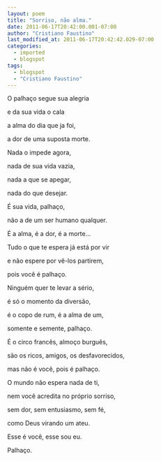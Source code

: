 ```yaml
---
layout: poem
title: "Sorriso, não alma."
date: 2011-06-17T20:42:00.001-07:00
author: "Cristiano Faustino"
last_modified_at: 2011-06-17T20:42:42.029-07:00
categories:
  - imported
  - blogspot
tags:
  - blogspot
  - "Cristiano Faustino"
---
```


O palhaço segue sua alegria

e da sua vida o cala

a alma do dia que ja foi,

a dor de uma suposta morte.

Nada o impede agora,

nada de sua vida vazia,

nada a que se apegar,

nada do que desejar.

É sua vida, palhaço,

não a de um ser humano qualquer.

É a alma, é a dor, é a morte...

Tudo o que te espera já está por vir

e não espere por vê-los partirem,

pois você é palhaço.

Ninguém quer te levar a sério,

é só o momento da diversão,

é o copo de rum, é a alma de um,

somente e semente, palhaço.

É o circo francês, almoço burguês,

são os ricos, amigos, os desfavorecidos,

mas não é você, pois é palhaço.

O mundo não espera nada de ti,

nem você acredita no próprio sorriso,

sem dor, sem entusiasmo, sem fé,

como Deus virando um ateu.

Esse é você, esse sou eu.

Palhaço.